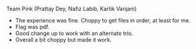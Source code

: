 Team Pink (Prattay Dey, Nafiz Labib, Kartik Vanjani)
- The experience was fine. Choppy to get files in order, at least for me.
- Flag was pdf.
- Good change up to work with an alternate trio.
- Overall a bit choppy but made it work. 
